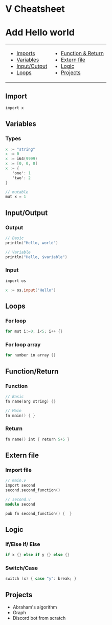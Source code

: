 # V Cheatsheet

# Add Hello world

<table>
<td>

* [Imports](#import)
* [Variables](#variables)
* [Input/Output](#inputoutput)
* [Loops](#loops)


</td>
<td>

* [Function & Return](#functionreturn)
* [Extern file](#extern-file)
* [Logic](#logic)
* [Projects](#projects)

</td>
</table>

## Import
```V
import x
```

## Variables
### Types
```v
x := "string"
x := 0
x := i64(9999)
x := [0, 0, 0]
x := {
   'one': 1
   'two': 2
}

// mutable
mut x = 1
```
## Input/Output
### Output
```v
// Basic
println("Hello, world")

// Variable
println("Hello, $variable")
```
### Input
```v
import os

x := os.input("Hello")
```

## Loops
### For loop
```v
for mut i:=0; i<5; i++ {}
```
### For loop array
```v
for number in array {}
```

## Function/Return
### Function
```v
// Basic
fn name(arg string) {}

// Main
fn main() { }
```
### Return
```v
fn name() int { return 5+5 }
```

## Extern file
### Import file
```v
// main.v
import second
second.second_function()

// second.v
module second

pub fn second_function() {  }
```

## Logic
### If/Else If/ Else
```v
if x {} else if y {} else {}
```
### Switch/Case
```v
switch (x) { case "y": break; }
```


## Projects
 - Abraham's algorithm
 - Graph
 - Discord bot from scratch

